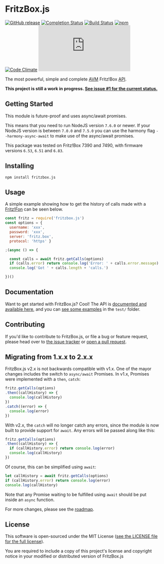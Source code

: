 # FritzBox.js
[![GitHub release](https://img.shields.io/github/release/lesander/fritzbox.js.svg?maxAge=1)]()
[![Completion Status](https://img.shields.io/badge/completion-70%25-green.svg)]()
[![Build Status](https://travis-ci.org/lesander/fritzbox.js.svg?branch=master&cache=pls)](https://travis-ci.org/lesander/fritzbox.js)
[![npm](https://img.shields.io/npm/dt/fritzbox.js.svg?maxAge=1)]()
[![Code Climate](https://codeclimate.com/github/lesander/fritzbox.js/badges/gpa.svg)](https://codeclimate.com/github/lesander/fritzbox.js)
[![BCH compliance](https://bettercodehub.com/edge/badge/lesander/fritzbox.js?maxAge=-1)](https://bettercodehub.com)

The most powerful, simple and complete [AVM](https://avm.de) Fritz!Box [API](https://avm.de/Schnittstellen).

**This project is still a work in progress. [See issue #1 for the current status.](https://github.com/lesander/fritzbox.js/issues/1)**

## Getting Started
This module is future-proof and uses async/await promises.

This means that you need to run NodeJS version `7.6.0` or newer. If your NodeJS version is between `7.0.0` and `7.5.0` you can use the harmony flag `--harmony-async-await` to make use of the async/await promises.

This package was tested on Fritz!Box 7390 and 7490, with firmware versions `6.53`, `6.51` and `6.83`.

## Installing

```
npm install fritzbox.js
```

## Usage

A simple example showing how to get the history of calls made with a [Fritz!Fon](https://en.avm.de/products/fritzfon) can be seen below.

```js
const fritz = require('fritzbox.js')
const options = {
  username: 'xxx',
  password: 'xxx',
  server: 'fritz.box',
  protocol: 'https' }

;(async () => {

  const calls = await fritz.getCalls(options)
  if (calls.error) return console.log('Error: ' + calls.error.message)
  console.log('Got ' + calls.length + 'calls.')

})()
```

## Documentation
Want to get started with FritzBox.js? Cool! The API is
[documented and available here](https://lesander.github.io/fritzbox.js/api), and you can
[see some examples](/test) in the `test/` folder.

## Contributing
If you'd like to contribute to FritzBox.js, or file a bug or feature request,
please head over to [the issue tracker](/issues) or [open a pull request](/pulls).

## Migrating from 1.x.x to 2.x.x
FritzBox.js v2.x is not backwards compatible with v1.x.
One of the mayor changes includes the switch to `async/await` Promises.
In v1.x, Promises were implemented with a `then`, `catch`:

```js
fritz.getCalls(options)
.then((callHistory) => {
  console.log(callHistory)
})
.catch((error) => {
  console.log(error)
})
```

With v2.x, the `catch` will no longer catch any errors, since the module is now
built to provide support for `await`. Any errors will be passed along like this:

```js
fritz.getCalls(options)
.then((callHistory) => {
  if (callHistory.error) return console.log(error)
  console.log(callHistory)
})
```

Of course, this can be simplified using `await`:

```js
let callHistory = await fritz.getCalls(options)
if (callHistory.error) return console.log(error)
console.log(callHistory)
```

Note that any Promise waiting to be fulfilled using `await` should be put inside an `async` function.

For more changes, please see the [roadmap](https://github.com/lesander/fritzbox.js/issues/1).

## License
This software is open-sourced under the MIT License ([see the LICENSE file for
the full license](/LICENSE)).

You are required to include a copy of this project's license and copyright notice in your modified or distributed version of FritzBox.js
